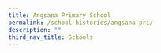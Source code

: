 ```yaml
---
title: Angsana Primary School
permalink: /school-histories/angsana-pri/
description: ""
third_nav_title: Schools
---
```


